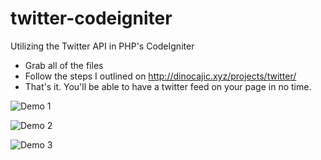 # twitter-codeigniter
Utilizing the Twitter API in PHP's CodeIgniter

- Grab all of the files
- Follow the steps I outlined on http://dinocajic.xyz/projects/twitter/
- That's it. You'll be able to have a twitter feed on your page in no time.

![Demo 1](http://dinocajic.xyz/projects/twitter/demo_images/1.JPG)

![Demo 2](http://dinocajic.xyz/projects/twitter/demo_images/2.JPG)

![Demo 3](http://dinocajic.xyz/projects/twitter/demo_images/3.JPG)
